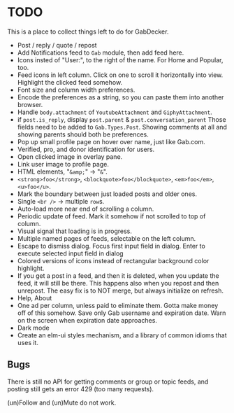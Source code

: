 # TODO

This is a place to collect things left to do for GabDecker.

* Post / reply / quote / repost
* Add Notifications feed to `Gab` module, then add feed here.
* Icons insted of "User:", to the right of the name.
  For Home and Popular, too.
* Feed icons in left column. Click on one to scroll it horizontally into view.
  Highlight the clicked feed somehow.
* Font size and column width preferences.
* Encode the preferences as a string, so you can paste them into another browser.
* Handle `body.attachment` of `YoutubeAttachment` and `GiphyAttachment`.
* if `post.is_reply`, display `post.parent` & `post.conversation_parent`
  Those fields need to be added to `Gab.Types.Post`.
  Showing comments at all and showing parents should both be preferences.
* Pop up small profile page on hover over name, just like Gab.com.
* Verified, pro, and donor identification for users.
* Open clicked image in overlay pane.
* Link user image to profile page.
* HTML elements, "`&amp;`" -> "`&`".
* `<strong>foo</strong>`, `<blockquote>foo</blockquote>`, `<em>foo</em>`,
  `<u>foo</u>`.
* Mark the boundary between just loaded posts and older ones.
* Single `<br />` -> multiple `row`s.
* Auto-load more near end of scrolling a column.
* Periodic update of feed. Mark it somehow if not scrolled to top of column.
* Visual signal that loading is in progress.
* Multiple named pages of feeds, selectable on the left column.
* Escape to dismiss dialog.
  Focus first input field in dialog.
  Enter to execute selected input field in dialog
* Colored versions of icons instead of rectangular background color highlight.
* If you get a post in a feed, and then it is deleted, when you update the
  feed, it will still be there.
  This happens also when you repost and then unrepost.
  The easy fix is to NOT merge, but always initialize on refresh.
* Help, About
* One ad per column, unless paid to eliminate them.
  Gotta make money off of this somehow.
  Save only Gab username and expiration date.
  Warn on the screen when expiration date approaches.
* Dark mode
* Create an elm-ui styles mechanism, and a library of common idioms that uses it.

## Bugs

There is still no API for getting comments or group or topic feeds, and posting still gets an error 429 (too many requests).

(un)Follow and (un)Mute do not work.
